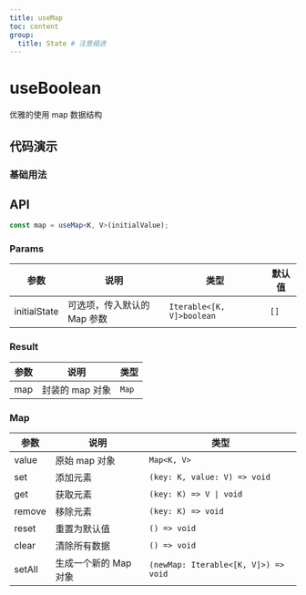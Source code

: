 ```yaml
---
title: useMap
toc: content
group:
  title: State # 注意缩进
---
```


# useBoolean

优雅的使用 map 数据结构

## 代码演示

### 基础用法

<code src="./example"></code>

## API

```ts
const map = useMap<K, V>(initialValue);
```

### Params

| 参数         | 说明                        | 类型                      | 默认值 |
| ------------ | --------------------------- | ------------------------- | ------ |
| initialState | 可选项，传入默认的 Map 参数 | `Iterable<[K, V]>boolean` | `[]`   |

### Result

| 参数 | 说明            | 类型  |
| ---- | --------------- | ----- |
| map  | 封装的 map 对象 | `Map` |

### Map

| 参数   | 说明                  | 类型                                 |
| ------ | --------------------- | ------------------------------------ |
| value  | 原始 map 对象         | `Map<K, V>`                          |
| set    | 添加元素              | `(key: K, value: V) => void`         |
| get    | 获取元素              | `(key: K) => V \| void`              |
| remove | 移除元素              | `(key: K) => void`                   |
| reset  | 重置为默认值          | `() => void`                         |
| clear  | 清除所有数据          | `() => void`                         |
| setAll | 生成一个新的 Map 对象 | `(newMap: Iterable<[K, V]>) => void` |
